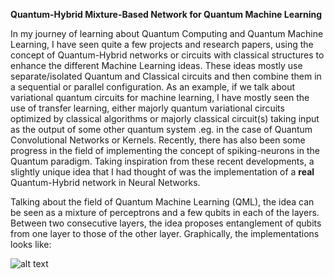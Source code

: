 **Quantum-Hybrid Mixture-Based Network for Quantum Machine Learning**

In my journey of learning about Quantum Computing and Quantum Machine Learning, I have seen quite a few projects and research papers, using the concept of Quantum-Hybrid networks or circuits with classical structures to enhance the different Machine Learning ideas. These ideas mostly use separate/isolated Quantum and Classical circuits and then combine them in a sequential or parallel configuration. As an example, if we talk about variational quantum circuits for machine learning, I have mostly seen the use of transfer learning, either majorly quantum variational circuits optimized by classical algorithms or majorly classical circuit(s) taking input as the output of some other quantum system .eg. in the case of Quantum Convolutional Networks or Kernels. Recently, there has also been some progress in the field of implementing the concept of spiking-neurons in the Quantum paradigm. Taking inspiration from these recent developments, a slightly unique idea that I had thought of was the implementation of a **real** Quantum-Hybrid network in Neural Networks.

Talking about the field of Quantum Machine Learning (QML), the idea can be seen as a mixture of perceptrons and a few qubits in each of the layers. Between two consecutive layers, the idea proposes entanglement of qubits from one layer to those of the other layer. Graphically, the implementations looks like:

![alt text](https://github.com/SoardRaspi/Quantum-RC-Reservoir-Computing-/blob/[branch]/image.jpg?raw=true)
